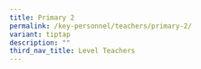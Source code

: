 ```yaml
---
title: Primary 2
permalink: /key-personnel/teachers/primary-2/
variant: tiptap
description: ""
third_nav_title: Level Teachers
---
```

